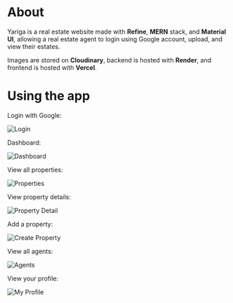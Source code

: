 # About

Yariga is a real estate website made with **Refine**, **MERN** stack, and **Material UI**, allowing a real estate agent to login using Google account, upload, and view their estates.

Images are stored on **Cloudinary**, backend is hosted with **Render**, and frontend is hosted with **Vercel**.

# Using the app

Login with Google:

![Login](https://github.com/SCWinter259/Yariga/assets/87864997/e10a64d7-deb1-41d9-be0a-c057e6e73f3b)

Dashboard:

![Dashboard](https://github.com/SCWinter259/Yariga/assets/87864997/8a43625a-471d-4c2d-8cda-32cd65ecbaa9)

View all properties:

![Properties](https://github.com/SCWinter259/Yariga/assets/87864997/4b5ab0a1-b8c9-4d37-85bf-2ae214c64ccc)

View property details:

![Property Detail](https://github.com/SCWinter259/Yariga/assets/87864997/abe68920-d26e-4afe-b3d3-2835872a2a13)

Add a property:

![Create Property](https://github.com/SCWinter259/Yariga/assets/87864997/329097bc-7233-4796-92e0-bd74a2865d06)

View all agents:

![Agents](https://github.com/SCWinter259/Yariga/assets/87864997/7e05250f-8467-4873-b458-1b16af51d801)

View your profile:

![My Profile](https://github.com/SCWinter259/Yariga/assets/87864997/bdab3dd9-87a4-4fc3-b741-b7afe0d4ff44)
